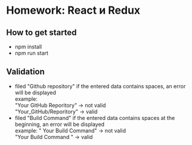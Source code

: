 # Homework: React и Redux
## How to get started
* npm install
* npm run start

## Validation
* filed "Github repository"
if the entered data contains spaces, an error will be displayed  
example:  
"Your GitHub Reporitory" -> not valid  
"Your_GitHub/Reporitory" -> valid  
* filed "Build Command"
if the entered data contains spaces at the beginning, an error will be displayed  
example: 
" Your Build Command" -> not valid  
"Your Build Command " -> valid  
